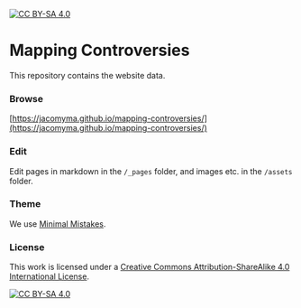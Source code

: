 [![CC BY-SA 4.0][cc-by-sa-shield]][cc-by-sa]

# Mapping Controversies

This repository contains the website data.

### Browse

[https://jacomyma.github.io/mapping-controversies/](https://jacomyma.github.io/mapping-controversies/)

### Edit

Edit pages in markdown in the ```/_pages``` folder, and images etc. in the ```/assets``` folder.

### Theme

We use [Minimal Mistakes](https://mmistakes.github.io/minimal-mistakes/).

### License

This work is licensed under a
[Creative Commons Attribution-ShareAlike 4.0 International License][cc-by-sa].

[![CC BY-SA 4.0][cc-by-sa-image]][cc-by-sa]

[cc-by-sa]: http://creativecommons.org/licenses/by-sa/4.0/
[cc-by-sa-image]: https://licensebuttons.net/l/by-sa/4.0/88x31.png
[cc-by-sa-shield]: https://img.shields.io/badge/License-CC%20BY--SA%204.0-lightgrey.svg

